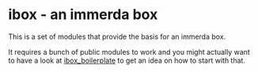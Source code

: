 ibox - an immerda box
=====================

This is a set of modules that provide the basis for an immerda box.

It requires a bunch of public modules to work and you might actually want
to have a look at [ibox_boilerplate](https://git-ipuppet.immerda.ch/ibox_boilerplate)
to get an idea on how to start with that.

